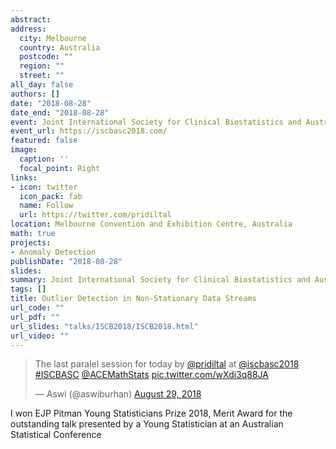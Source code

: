 ```yaml
---
abstract: 
address:
  city: Melbourne
  country: Australia
  postcode: ""
  region: ""
  street: ""
all_day: false
authors: []
date: "2018-08-28"
date_end: "2018-08-28"
event: Joint International Society for Clinical Biostatistics and Australian Statistical Conference 2018, Melbourne, Australia
event_url: https://iscbasc2018.com/
featured: false
image:
  caption: ''
  focal_point: Right
links:
- icon: twitter
  icon_pack: fab
  name: Follow
  url: https://twitter.com/pridiltal
location: Melbourne Convention and Exhibition Centre, Australia
math: true
projects:
- Anomaly Detection
publishDate: "2018-08-28"
slides: 
summary: Joint International Society for Clinical Biostatistics and Australian Statistical Conference 2018, Melbourne, Australia
tags: []
title: Outlier Detection in Non-Stationary Data Streams
url_code: ""
url_pdf: ""
url_slides: "talks/ISCB2018/ISCB2018.html" 
url_video: ""
---
```


<blockquote class="twitter-tweet"><p lang="en" dir="ltr">The last paralel session for today by <a href="https://twitter.com/pridiltal?ref_src=twsrc%5Etfw">@pridiltal</a> at <a href="https://twitter.com/iscbasc2018?ref_src=twsrc%5Etfw">@iscbasc2018</a> <a href="https://twitter.com/hashtag/ISCBASC?src=hash&amp;ref_src=twsrc%5Etfw">#ISCBASC</a> <a href="https://twitter.com/ACEMathStats?ref_src=twsrc%5Etfw">@ACEMathStats</a> <a href="https://t.co/wXdi3q88JA">pic.twitter.com/wXdi3q88JA</a></p>&mdash; Aswi (@aswiburhan) <a href="https://twitter.com/aswiburhan/status/1034694415615283200?ref_src=twsrc%5Etfw">August 29, 2018</a></blockquote> <script async src="https://platform.twitter.com/widgets.js" charset="utf-8"></script>


I won EJP Pitman Young Statisticians Prize 2018, Merit Award for the outstanding talk presented by a Young Statistician at an Australian Statistical Conference
